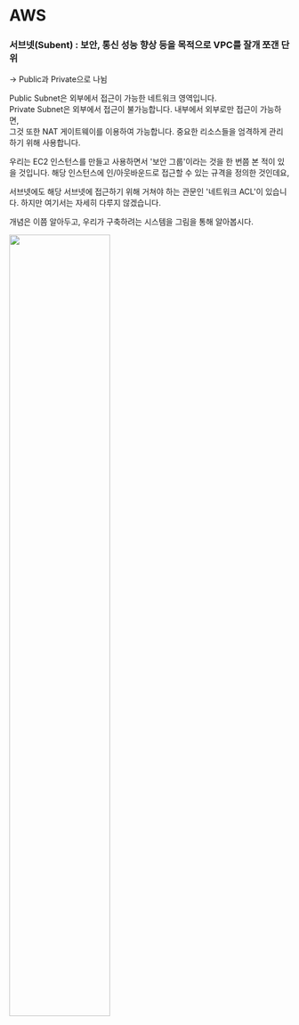 # AWS

### 서브넷(Subent) : 보안, 통신 성능 향상 등을 목적으로 VPC를 잘개 쪼갠 단위

-> Public과 Private으로 나뉨

Public Subnet은 외부에서 접근이 가능한 네트워크 영역입니다.<br>
Private Subnet은 외부에서 접근이 불가능합니다. 내부에서 외부로만 접근이 가능하면,<br> 
그것 또한 NAT 게이트웨이를 이용하여 가능합니다. 중요한 리소스들을 엄격하게 관리하기 위해 사용합니다.

우리는 EC2 인스턴스를 만들고 사용하면서 '보안 그룹'이라는 것을 한 번쯤 본 적이 있을 것입니다.
해당 인스턴스에 인/아웃바운드로 접근할 수 있는 규격을 정의한 것인데요,

서브넷에도 해당 서브넷에 접근하기 위해 거쳐야 하는 관문인 '네트워크 ACL'이 있습니다.
하지만 여기서는 자세히 다루지 않겠습니다.

개념은 이쯤 알아두고,
우리가 구축하려는 시스템을 그림을 통해 알아봅시다.

<img src="https://github.com/hyewon218/kim-jpa2/assets/126750615/3940fab0-1d44-4d1f-97b7-15b72e84fe7e" width="60%"/><br>

